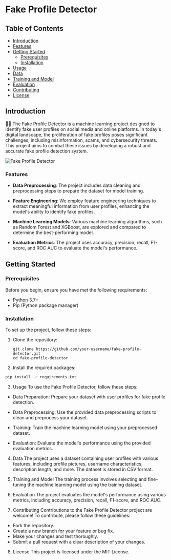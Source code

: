# Fake Profile Detector

## Table of Contents

- [Introduction](#introduction)
- [Features](#features)
- [Getting Started](#getting-started)
  - [Prerequisites](#prerequisites)
  - [Installation](#installation)
- [Usage](#usage)
- [Data](#data)
- [Training and Model](#training-and-model)
- [Evaluation](#evaluation)
- [Contributing](#contributing)
- [License](#license)

## Introduction

🕵️‍♂️ The Fake Profile Detector is a machine learning project designed to identify fake user profiles on social media and online platforms. In today's digital landscape, the proliferation of fake profiles poses significant challenges, including misinformation, scams, and cybersecurity threats. This project aims to combat these issues by developing a robust and accurate fake profile detection system.

![Fake Profile Detector](insert_image_here)

### Features

- **Data Preprocessing**: The project includes data cleaning and preprocessing steps to prepare the dataset for model training.

- **Feature Engineering**: We employ feature engineering techniques to extract meaningful information from user profiles, enhancing the model's ability to identify fake profiles.

- **Machine Learning Models**: Various machine learning algorithms, such as Random Forest and XGBoost, are explored and compared to determine the best-performing model.

- **Evaluation Metrics**: The project uses accuracy, precision, recall, F1-score, and ROC AUC to evaluate the model's performance.

## Getting Started

### Prerequisites

Before you begin, ensure you have met the following requirements:

- Python 3.7+
- Pip (Python package manager)

### Installation

To set up the project, follow these steps:

1. Clone the repository:

   ```shell
   git clone https://github.com/your-username/fake-profile-detector.git
   cd fake-profile-detector
   ```

2. Install the required packages:

```bash
pip install -r requirements.txt
```
3. Usage
To use the Fake Profile Detector, follow these steps:
 - Data Preparation: Prepare your dataset with user profiles for fake profile detection.

 - Data Preprocessing: Use the provided data preprocessing scripts to clean and preprocess your dataset.

 - Training: Train the machine learning model using your preprocessed dataset.

 - Evaluation: Evaluate the model's performance using the provided evaluation metrics.


4. Data
The project uses a dataset containing user profiles with various features, including profile pictures, username characteristics, description length, and more. The dataset is stored in CSV format.

5. Training and Model
The training process involves selecting and fine-tuning the machine learning model using the training dataset.


6. Evaluation
The project evaluates the model's performance using various metrics, including accuracy, precision, recall, F1-score, and ROC AUC.



7. Contributing
Contributions to the Fake Profile Detector project are welcome! To contribute, please follow these guidelines:

 - Fork the repository.
 - Create a new branch for your feature or bug fix.
 - Make your changes and test thoroughly.
 - Submit a pull request with a clear description of your changes.

8. License
This project is licensed under the MIT License.
